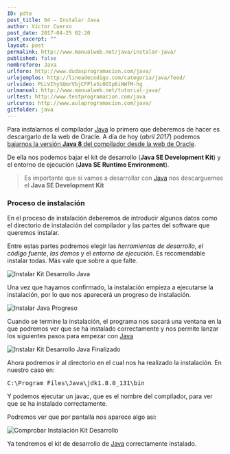 ```yaml
---
ID: pdte
post_title: 04 – Instalar Java
author: Víctor Cuervo
post_date: 2017-04-25 02:20
post_excerpt: ""
layout: post
permalink: http://www.manualweb.net/java/instalar-java/
published: false
nombreforo: Java
urlforo: http://www.dudasprogramacion.com/java/
urlejemplos: http://lineadecodigo.com/categoria/java/feed/
urlvideo: PLLVIhySQmrVbjCFPla5c0OIp6iNWfM-hq
urlmanual: http://www.manualweb.net/tutorial-java/
urltest: http://www.testprogramacion.com/java
urlcurso: http://www.aulaprogramacion.com/java/
gitfolder: java
---
```


Para instalarnos el compilador [Java][1] lo primero que deberemos de hacer es descargarlo de la web de Oracle. A día de hoy (*abril 2017*) podemos [bajarnos la versión **Java 8** del compilador desde la web de Oracle][2].

De ella nos podemos bajar el kit de desarrollo (**Java SE Development Kit**) y el entorno de ejecución (**Java SE Runtime Environment**).

> Es importante que si vamos a desarrollar con [Java][1] nos descarguemos el **Java SE Development Kit**

### Proceso de instalación

En el proceso de instalación deberemos de introducir algunos datos como el directorio de instalación del compilador y las partes del software que queremos instalar.

Entre estas partes podremos elegir las *herramientas de desarrollo*, *el código fuente*, *las demos* y el *entorno de ejecución*. Es recomendable instalar todas. Más vale que sobre a que falte.

![Instalar Kit Desarrollo Java](https://github.com/manualweb/manualweb/raw/dev/java/images/java-install.png)

Una vez que hayamos confirmado, la instalación empieza a ejecutarse la instalación, por lo que nos aparecerá un progreso de instalación.

![Instalar Java Progreso](https://github.com/manualweb/manualweb/raw/dev/java/images/java-install-progress.png)

Cuando se termine la instalación, el programa nos sacará una ventana en la que podremos ver que se ha instalado correctamente y nos permite lanzar los siguientes pasos para empezar con [Java][1]

![Instalar Kit Desarrollo Java Finalizado](https://github.com/manualweb/manualweb/raw/dev/java/images/java-install-finish.png)

Ahora podremos ir al directorio en el cual nos ha realizado la instalación. En nuestro caso en:

<samp>C:\\Program Files\\Java\\jdk1.8.0_131\\bin</samp>

Y podemos ejecutar un javac, que es el nombre del compilador, para ver que se ha instalado correctamente.

Podremos ver que por pantalla nos aparece algo así:

![Comprobar Instalación Kit Desarrollo](https://github.com/manualweb/manualweb/raw/dev/java/images/java-install-check.png)

Ya tendremos el kit de desarrollo de [Java][1] correctamente instalado.

[1]: http://www.manualweb.net/tutorial-java/
[2]: https://java.com/en/download/ "Descargar Compilador Java"

